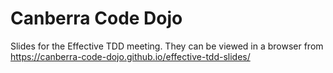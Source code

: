 # Canberra Code Dojo

Slides for the Effective TDD meeting. They can be viewed in a browser from https://canberra-code-dojo.github.io/effective-tdd-slides/
